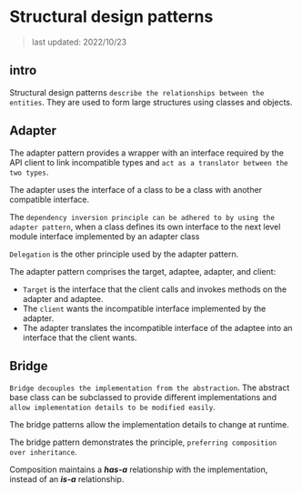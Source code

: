 # Structural design patterns

> last updated: 2022/10/23

## intro

Structural design patterns `describe the relationships between the entities`. They are used to form large structures using classes and objects.

## Adapter

The adapter pattern provides a wrapper with an interface required by the API client to link incompatible types and `act as a translator between the two types`.

The adapter uses the interface of a class to be a class with another compatible interface.

The `dependency inversion principle can be adhered to by using the adapter pattern`, when a class defines its own interface to the next level module interface implemented by an adapter class

`Delegation` is the other principle used by the adapter pattern.

The adapter pattern comprises the target, adaptee, adapter, and client:

- `Target` is the interface that the client calls and invokes methods on the adapter and adaptee.
- The `client` wants the incompatible interface implemented by the adapter.
- The adapter translates the incompatible interface of the adaptee into an interface that the client wants.

## Bridge

`Bridge decouples the implementation from the abstraction`. The abstract base class can be subclassed to provide different implementations and `allow implementation details to be modified easily`.

The bridge patterns allow the implementation details to change at runtime.

The bridge pattern demonstrates the principle, `preferring composition over inheritance`.

Composition maintains a **_has-a_** relationship with the implementation, instead of an **_is-a_** relationship.
